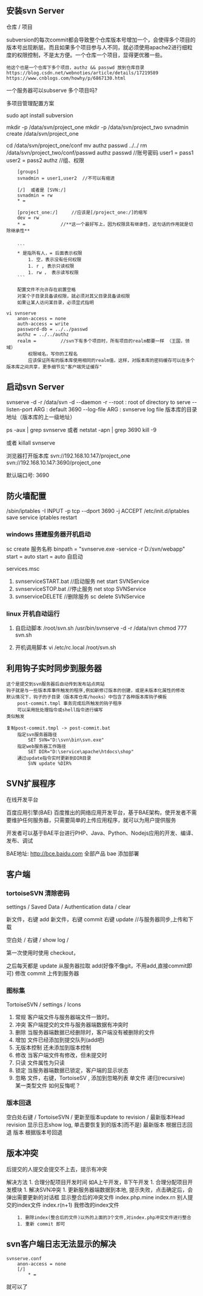 ## 安装svn Server

仓库 / 项目

subversion的每次commit都会导致整个仓库版本号增加一个，会使得多个项目的版本号出现断层。而且如果多个项目参与人不同，就必须使用apache2进行细粒度的权限控制，不是太方便。一个仓库一个项目，显得更优雅一些。

    他这个也是一个仓库下多个项目，authz && passwd 放到仓库目录
    https://blog.csdn.net/webnoties/article/details/17219589
    https://www.cnblogs.com/howhy/p/6867130.html

一个服务器可以subserve 多个项目吗?

多项目管理配置方案

sudo apt install subversion

mkdir -p /data/svn/project_one
mkdir -p /data/svn/project_two
svnadmin create /data/svn/project_one


cd /data/svn/project_one/conf
mv authz passwd ../../
rm /data/svn/project_two/conf/passwd authz
    passwd //账号密码
        user1 = pass1
        user2 = pass2
    authz  //组、权限

        [groups]
        svnadmin = user1,user2  //不可以有缩进
        
        [/]  或者是 [SVN:/]
        svnadmin = rw
        * = 

        [project_one:/]     //应该是[/project_one:/]的缩写
        dev = rw
        * =             //**这一个最好写上，因为权限具有继承性，这句话的作用就是切除继承性**


        ```
        * 是指所有人，= 后面表示权限
            1. 空，表示没有任何权限
            1. r , 表示只读权限
            1. rw ， 表示读写权限
        ```
            
        配置文件不允许存在前置空格
        对某个子目录具备读权限，就必须对其父目录具备读权限
        如果让某人访问某目录，必须显式指明

    vi svnserve
        anon-access = none
        auth-access = write
        password-db = ../../passwd
        authz = ../../authz
        realm =         //svn下有多个项目时，所有项目的realm都要一样 （王国，领域）
            权限域名，写你的工程名
            应该保证所有的版本库使用相同的realm值，这样，对版本库的密码缓存可以在多个版本库之间共享，更多细节见"客户端凭证缓存"
    

## 启动svn Server
svnserve -d -r /data/svn
    -d --daemon
    -r --root   : root of directory to serve
    --listen-port ARG : default 3690
    --log-file ARG : svnserve log file
    版本库的目录地址（版本库的上一级地址）

ps -aux | grep svnserve 或者 netstat -apn | grep 3690
kill -9 

或者 killall svnserve


浏览器打开版本库
    svn://192.168.10.147/project_one
    svn://192.168.10.147:3690/project_one

默认端口号: 3690

## 防火墙配置
/sbin/iptables -I INPUT -p tcp --dport 3690 -j ACCEPT
/etc/init.d/iptables save
service iptables restart


### windows 搭建服务器开机启动
sc create 服务名称 binpath = "svnserve.exe -service -r D:/svn/webapp" start = auto
    start = auto 自启动

services.msc

1. svnserviceSTART.bat  //启动服务
    net start SVNService
1. svnserviceSTOP.bat   //停止服务
    net stop SVNService
1. svnserviceDELETE     //删除服务
    sc delete SVNService

### linux 开机自动运行
1. 自启动脚本
    /root/svn.sh
        /usr/bin/svnserve -d -r /data/svn
    chmod 777 svn.sh

2. 开机调用脚本
    vi /etc/rc.local
        /root/svn.sh

## 利用钩子实时同步到服务器
    这个是提交到svn服务器后自动传到发布站点网站
    钩子就是与一些版本库事件触发的程序,例如新修订版本的创建，或是未版本化属性的修改
    默认情况下，钩子的子目录（版本库仓库/hooks）中包含了各种版本库钩子模板
        post-commit.tmpl 事务完成后所触发的钩子程序
        可以采用批处理指令或shell指令进行编写
    类似触发
    
    复制post-commit.tmpl -> post-commit.bat
        指定svn服务器路径 
            SET SVN="D:\svn\bin\svn.exe"
        指定web服务器工作路径
            SET DIR="D:\service\apache\htdocs\shop"
        通过update指令实时更新到DIR目录
            SVN update %DIR%


## SVN扩展程序

在线开发平台

百度应用引擎(BAE) 百度推出的网络应用开发平台，基于BAE架构，使开发者不需要维护任何服务器，只需要简单的上传应用程序，就可以为用户提供服务

开发者可以基于BAE平台进行PHP、Java、Python、Nodejs应用的开发、编译、发布、调试

BAE地址: http://bce.baidu.com
    全部产品 bae
    添加部署


## 客户端

### tortoiseSVN 清除密码
settings / Saved Data / Authentication data / clear


新文件，右键 add
新文件，右键 commit
右键 update //与服务器同步,上传和下载

空白处 / 右键 / show log /


第一次使用时使用 checkout， 

之后每天都是 update 从服务器拉取
add(好像不像git，不用add,直接commit即可)
修改
commit  上传到服务器



### 图标集
TortoiseSVN / settings / Icons

1. 常规
    客户端文件与服务器端文件一致时。
1. 冲突
    客户端提交的文件与服务器端数据有冲突时
1. 删除
    当服务器端数据已经删除时，客户端没有被删除的文件
1. 增加
    文件已经添加到提交队列(add吧)    
1. 无版本控制
    还未添加到版本控制
1. 修改
    当客户端文件有修改，但未提交时
1. 只读
    文件属性为只读
1. 锁定
    当服务器端数据已锁定，客户端的显示状态
1. 忽略
    文件，右键，TortoiseSV , 添加到忽略列表
        单文件
        递归(recursive)    
        某一类型文件
    如何反悔呢？


### 版本回退

空白处右键 / TortoiseSVN / 更新至版本update to revision / 最新版本Head revision  显示日志show log, 单击要恢复到的版本]而不是)
    最新版本    根据日志回退
    版本        根据版本号回退



## 版本冲突

后提交的人提交会提交不上去，提示有冲突

解决方法
    1. 合理分配项目开发时间
        如A上午开发，B下午开发
    1. 合理分配项目开发模块
    1. 解决SVN冲突
        1. 更新服务器端数据到本地, 提示失败，点击确定后，会弹出需要更新的对话框
            显示整合后的冲突文件
            index.php.mine
            index.rn 别人提交的index文件
            index.r(n+1) 我修改的index文件
    
        1. 删除index(整合后的文件)以外的上面的3个文件,对index.php冲突文件进行整合
        1. 重新 commit 即可


## svn客户端日志无法显示的解决
    svnserve.conf
        anon-access = none
        [/]
            * = 
就可以了







